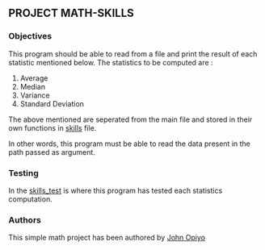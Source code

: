 ## PROJECT MATH-SKILLS

### Objectives
This program should be able to read from a file and print the result of each statistic mentioned below.
The statistics to be computed are :
1.  Average
2.  Median
3.  Variance
4.  Standard Deviation

The above mentioned are seperated from the main file and stored in their own functions in [skills](./skills/skills.go) file.

In other words, this program must be able to read the data present in the path passed as argument.

### Testing
In the [skills_test](./skills/skills_test.go) is where this program has tested each statistics computation. 

### Authors

This simple math project has been authored by [John Opiyo](https://github.com/SidneyOps75)